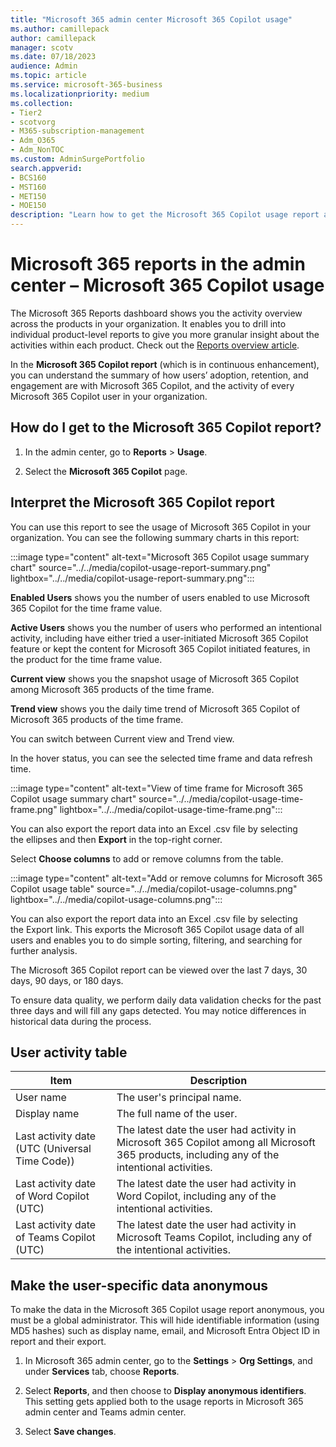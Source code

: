 ```yaml
---
title: "Microsoft 365 admin center Microsoft 365 Copilot usage"
ms.author: camillepack
author: camillepack
manager: scotv
ms.date: 07/18/2023
audience: Admin
ms.topic: article
ms.service: microsoft-365-business
ms.localizationpriority: medium
ms.collection: 
- Tier2
- scotvorg
- M365-subscription-management
- Adm_O365
- Adm_NonTOC
ms.custom: AdminSurgePortfolio
search.appverid:
- BCS160
- MST160
- MET150
- MOE150
description: "Learn how to get the Microsoft 365 Copilot usage report and gain insights into the Microsoft 365 Copilot activity in your organization."
---
```


# Microsoft 365 reports in the admin center – Microsoft 365 Copilot usage

The Microsoft 365 Reports dashboard shows you the activity overview across the products in your organization. It enables you to drill into individual product-level reports to give you more granular insight about the activities within each product. Check out the [Reports overview article](activity-reports.md).

In the **Microsoft 365 Copilot report** (which is in continuous enhancement), you can understand the summary of how users’ adoption, retention, and engagement are with Microsoft 365 Copilot, and the activity of every Microsoft 365 Copilot user in your organization.

## How do I get to the Microsoft 365 Copilot report?

1. In the admin center, go to **Reports** > **Usage**.

2. Select the **Microsoft 365 Copilot** page.

## Interpret the Microsoft 365 Copilot report

You can use this report to see the usage of Microsoft 365 Copilot in your organization. You can see the following summary charts in this report:

:::image type="content" alt-text="Microsoft 365 Copilot usage summary chart" source="../../media/copilot-usage-report-summary.png" lightbox="../../media/copilot-usage-report-summary.png":::

**Enabled Users** shows you the number of users enabled to use Microsoft 365 Copilot for the time frame value.

**Active Users** shows you the number of users who performed an intentional activity, including have either tried a user-initiated Microsoft 365 Copilot feature or kept the content for Microsoft 365 Copilot initiated features, in the product for the time frame value.

**Current view** shows you the snapshot usage of Microsoft 365 Copilot among Microsoft 365 products of the time frame.

**Trend view** shows you the daily time trend of Microsoft 365 Copilot of Microsoft 365 products of the time frame.

You can switch between Current view and Trend view.

In the hover status, you can see the selected time frame and data refresh time.

:::image type="content" alt-text="View of time frame for Microsoft 365 Copilot usage summary chart" source="../../media/copilot-usage-time-frame.png" lightbox="../../media/copilot-usage-time-frame.png":::

You can also export the report data into an Excel .csv file by selecting the ellipses and then **Export** in the top-right corner.

Select **Choose columns** to add or remove columns from the table.

:::image type="content" alt-text="Add or remove columns for Microsoft 365 Copilot usage table" source="../../media/copilot-usage-columns.png" lightbox="../../media/copilot-usage-columns.png":::

You can also export the report data into an Excel .csv file by selecting the Export link. This exports the Microsoft 365 Copilot usage data of all users and enables you to do simple sorting, filtering, and searching for further analysis.

The Microsoft 365 Copilot report can be viewed over the last 7 days, 30 days, 90 days, or 180 days.

To ensure data quality, we perform daily data validation checks for the past three days and will fill any gaps detected. You may notice differences in historical data during the process.

## User activity table

| **Item**                                       | **Description**                                                                                                                               |
|------------------------------------------------|-----------------------------------------------------------------------------------------------------------------------------------------------|
| User name                                      | The user's principal name.                                                                                                                    |
| Display name                                   | The full name of the user.                                                                                                                    |
| Last activity date (UTC (Universal Time Code)) | The latest date the user had activity in Microsoft 365 Copilot among all Microsoft 365 products, including any of the intentional activities. |
| Last activity date of Word Copilot (UTC)       | The latest date the user had activity in Word Copilot, including any of the intentional activities.                                           |
| Last activity date of Teams Copilot (UTC)      | The latest date the user had activity in Microsoft Teams Copilot, including any of the intentional activities.                                |

## Make the user-specific data anonymous

To make the data in the Microsoft 365 Copilot usage report anonymous, you must be a global administrator. This will hide identifiable information (using MD5 hashes) such as display name, email, and Microsoft Entra Object ID in report and their export.

1. In Microsoft 365 admin center, go to the **Settings** \> **Org Settings**, and under **Services** tab, choose **Reports**.

2. Select **Reports**, and then choose to **Display anonymous identifiers**. This setting gets applied both to the usage reports in Microsoft 365 admin center and Teams admin center.

3. Select **Save changes**.
